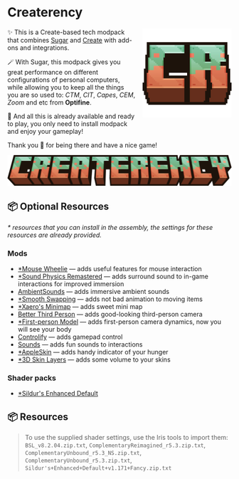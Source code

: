 # Createrency

[<img src=".github/assets/logo.png" align="right" style="margin: 0px 0px 1em 1em" title="" alt="Createrency Logo" width="200"/>](https://github.com/HarvelsX/createrency)

✨ This is a Create-based tech modpack that combines [Sugar](https://github.com/HarvelsX/Sugar) and [Create](https://github.com/Fabricators-of-Create/Create) with add-ons and integrations.

🪄 With Sugar, this modpack gives you great performance on different configurations of personal computers, while allowing you to keep all the things you are so used to: _CTM_, _CIT_, _Capes_, _CEM_, _Zoom_ and etc from **Optifine**.

🎉 And all this is already available and ready to play, you only need to install modpack and enjoy your gameplay!

Thank you 💖 for being there and have a nice game!

![Banner](.github/assets/banner.png 'Createrency Modpack')

## 📦 Optional Resources

_\* resources that you can install in the assembly, the settings for these resources are already provided._

### Mods
- [\*Mouse Wheelie](https://modrinth.com/mod/mouse-wheelie/versions?g=1.20.1) — adds useful features for mouse interaction
- [\*Sound Physics Remastered](https://modrinth.com/mod/sound-physics-remastered/versions?l=fabric&g=1.20.1) — adds surround sound to in-game interactions for improved immersion
- [AmbientSounds](https://modrinth.com/mod/ambientsounds/versions?g=1.20.1&l=fabric) — adds immersive ambient sounds
- [\*Smooth Swapping](https://modrinth.com/mod/smooth-swapping/versions?l=fabric&g=1.20.1) — adds not bad animation to moving items
- [\*Xaero's Minimap](https://modrinth.com/mod/xaeros-minimap/versions?l=fabric&g=1.20.1) — adds sweet mini map 
- [Better Third Person](https://modrinth.com/mod/better-third-person/versions?l=fabric&g=1.20.1) — adds good-looking third-person camera
- [\*First-person Model](https://modrinth.com/mod/first-person-model/versions?l=fabric&g=1.20.1) — adds first-person camera dynamics, now you will see your body
- [Controlify](https://modrinth.com/mod/controlify) — adds gamepad control
- [Sounds](https://modrinth.com/mod/sound/versions?l=fabric&g=1.20.1) — adds fun sounds to interactions
- [\*AppleSkin](https://modrinth.com/mod/appleskin/versions?l=fabric&g=1.20.1) — adds handy indicator of your hunger
- [\*3D Skin Layers](https://modrinth.com/mod/3dskinlayers/versions?l=fabric&g=1.20.1) — adds some volume to your skins


### Shader packs

- [\*Sildur's Enhanced Default](https://adfoc.us/392322104373107)

## 📦 Resources

> To use the supplied shader settings, use the Iris tools to import them:
> `BSL_v8.2.04.zip.txt`, `ComplementaryReimagined_r5.3.zip.txt`, `ComplementaryUnbound_r5.3_NS.zip.txt`, `ComplementaryUnbound_r5.3.zip.txt`, `Sildur's+Enhanced+Default+v1.171+Fancy.zip.txt`
